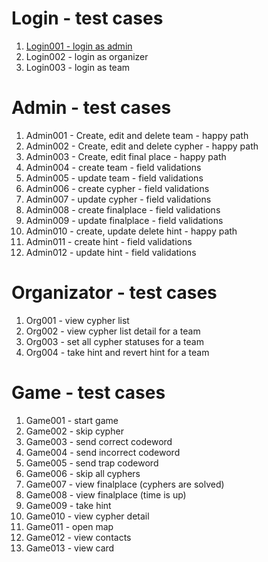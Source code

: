 # Login - test cases

1. [Login001 - login as admin](https://github.com/JitkaCNGroup/lentils/blob/master/testing/login/Login001%20-%20login%20as%20admin.md)
1. Login002 - login as organizer
1. Login003 - login as team


# Admin - test cases

1. Admin001 - Create, edit and delete team - happy path
1. Admin002 - Create, edit and delete cypher - happy path
1. Admin003 - Create, edit final place - happy path
1. Admin004 - create team - field validations 
1. Admin005 - update team - field validations
1. Admin006 - create cypher - field validations
1. Admin007 - update cypher - field validations
1. Admin008 - create finalplace - field validations
1. Admin009 - update finalplace - field validations
1. Admin010 - create, update delete hint - happy path
1. Admin011 - create hint - field validations
1. Admin012 - update hint - field validations


# Organizator - test cases

1. Org001 - view cypher list
1. Org002 - view cypher list detail for a team
1. Org003 - set all cypher statuses for a team
1. Org004 - take hint and revert hint for a team


# Game - test cases

1. Game001 - start game
1. Game002 - skip cypher
1. Game003 - send correct codeword
1. Game004 - send incorrect codeword
1. Game005 - send trap codeword
1. Game006 - skip all cyphers
1. Game007 - view finalplace (cyphers are solved)
1. Game008 - view finalplace (time is up)
1. Game009 - take hint
1. Game010 - view cypher detail
1. Game011 - open map
1. Game012 - view contacts
1. Game013 - view card
